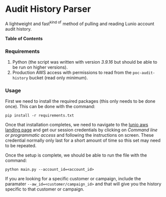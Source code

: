 # Audit History Parser
A lightweight and fast<sup>kind of</sup> method of pulling and reading Lunio account audit history.

**Table of Contents**


### Requirements
1. Python (the script was written with version *3.9.16* but should be able to be run on higher versions).
2. Production AWS access with permissions to read from the `poc-audit-history` bucket (read only minimum).

### Usage
First we need to install the required packages (this only needs to be done once). This can be done with the command:
```shell
pip install -r requirements.txt
```

Once that installation completes, we need to navigate to the [lunio aws landing page](https://lunio.awsapps.com/start#/ "lunio aws landing page") and get our session credentials  by clicking on _Command line or programmatic access_ and following the instructions on screen. These credential normally only last for a short amount of time so this set may need to be repeated.

Once the setup is complete, we should be able to run the file with the command:
```shell
python main.py --account_id=<account_id> 
```
If you are looking for a specific customer or campaign, include the paramater `--aw_id=<customer/campaign_id>` and that will give you the history specific to that customer or campaign.